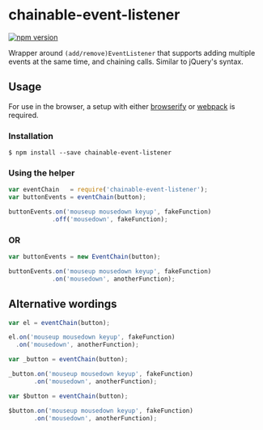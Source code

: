 # chainable-event-listener
[![npm version](https://badge.fury.io/js/chainable-event-listener.svg)](http://badge.fury.io/js/chainable-event-listener)

Wrapper around `(add/remove)EventListener` that supports adding multiple events at the same time, and chaining calls. Similar to jQuery's syntax.

## Usage
For use in the browser, a setup with either [browserify](http://browserify.org/) or [webpack](http://webpack.github.io/) is required.

### Installation
```
$ npm install --save chainable-event-listener
```

### Using the helper

```js
var eventChain   = require('chainable-event-listener');
var buttonEvents = eventChain(button);

buttonEvents.on('mouseup mousedown keyup', fakeFunction)
            .off('mousedown', fakeFunction);
```

### OR

```js
var buttonEvents = new EventChain(button);

buttonEvents.on('mouseup mousedown keyup', fakeFunction)
            .on('mousedown', anotherFunction);
```


## Alternative wordings

```js
var el = eventChain(button);

el.on('mouseup mousedown keyup', fakeFunction)
  .on('mousedown', anotherFunction);
```



```js
var _button = eventChain(button);

_button.on('mouseup mousedown keyup', fakeFunction)
       .on('mousedown', anotherFunction);
```


```js
var $button = eventChain(button);

$button.on('mouseup mousedown keyup', fakeFunction)
       .on('mousedown', anotherFunction);
```

